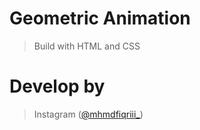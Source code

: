 # Geometric Animation
> Build with HTML and CSS

# Develop by
>  Instagram ([@mhmdfiqriii_](https://instagram.com/mhmdfiqriii_))
